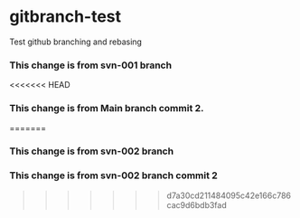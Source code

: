 # gitbranch-test
Test github branching and rebasing


### This change is from svn-001 branch

<<<<<<< HEAD
### This change is from Main branch commit 2.
=======
### This change is from svn-002 branch

### This change is from svn-002 branch commit 2
>>>>>>> d7a30cd211484095c42e166c786cac9d6bdb3fad
